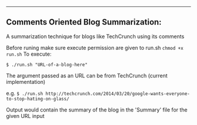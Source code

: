 ------
Comments Oriented Blog Summarization:
-------

A summarization technique for blogs like TechCrunch using its comments

Before runing make sure execute permission are given to run.sh `chmod +x run.sh`
To execute:

```
$ ./run.sh "URL-of-a-blog-here"
```

The argument passed as an URL can be from TechCrunch (current implementation)

e.g. `$ ./run.sh http://techcrunch.com/2014/03/20/google-wants-everyone-to-stop-hating-on-glass/`

Output would contain the summary of the blog in the 'Summary' file for the given URL input
